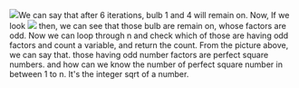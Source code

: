 ![](https://assets.leetcode.com/users/images/0a8adb86-2e51-4952-af48-dfd1148ceba6_1682559107.5787735.png)
​
We can say that after 6 iterations, bulb 1 and 4 will remain on. Now, If we look
![](https://assets.leetcode.com/users/images/a98f0d15-e251-4071-bd46-723cc8e30ba9_1682559130.6620624.png)
then, we can see that those bulb are remain on, whose factors are odd.
​
Now we can loop through n and check which of those are having odd factors and count a variable, and return the count.
​
[](https://assets.leetcode.com/users/images/4a22e1b1-f62e-47c8-ba62-342b59af8458_1682559165.5627007.png)
From the picture above, we can say that. those having odd number factors are perfect square numbers.
and how can we know the number of perfect square number in between 1 to n. It's the integer sqrt of a number.
​
​
​